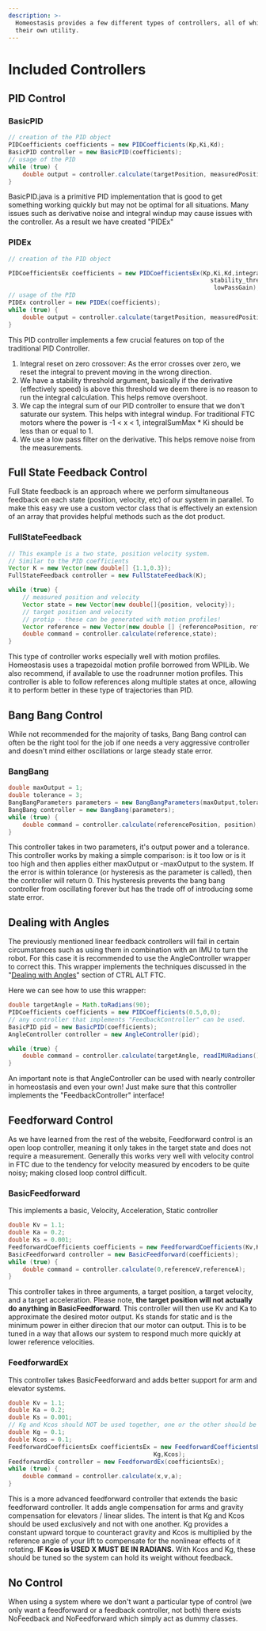 ```yaml
---
description: >-
  Homeostasis provides a few different types of controllers, all of which with
  their own utility.
---
```


# Included Controllers

## PID Control

### BasicPID

```java
// creation of the PID object
PIDCoefficients coefficients = new PIDCoefficients(Kp,Ki,Kd);
BasicPID controller = new BasicPID(coefficients);
// usage of the PID
while (true) {
    double output = controller.calculate(targetPosition, measuredPosition);
}
```

BasicPID.java is a primitive PID implementation that is good to get something working quickly but may not be optimal for all situations. Many issues such as derivative noise and integral windup may cause issues with the controller. As a result we have created "PIDEx"

### PIDEx

```java
// creation of the PID object

PIDCoefficientsEx coefficients = new PIDCoefficientsEx(Kp,Ki,Kd,integralSumMax
                                                         stability_thresh,
                                                          lowPassGain);
// usage of the PID
PIDEx controller = new PIDEx(coefficients);
while (true) {
    double output = controller.calculate(targetPosition, measuredPosition);
}
```

This PID controller implements a few crucial features on top of the traditional PID Controller.

1. Integral reset on zero crossover: As the error crosses over zero, we reset the integral to prevent moving in the wrong direction.
2. We have a stability threshold argument, basically if the derivative (effectively speed) is above this threshold we deem there is no reason to run the integral calculation. This helps remove overshoot.
3. We cap the integral sum of our PID controller to ensure that we don't saturate our system. This helps with integral windup. For traditional FTC motors where the power is -1 < x < 1, integralSumMax \* Ki should be less than or equal to 1.
4. We use a low pass filter on the derivative. This helps remove noise from the measurements.

## Full State Feedback Control

Full State feedback is an approach where we perform simultaneous feedback on each state (position, velocity, etc) of our system in parallel. To make this easy we use a custom vector class that is effectively an extension of an array that provides helpful methods such as the dot product.

### FullStateFeedback

```java
// This example is a two state, position velocity system.
// Similar to the PID coefficients
Vector K = new Vector(new double[] {1.1,0.3});
FullStateFeedback controller = new FullStateFeedback(K);

while (true) {
    // measured position and velocity
    Vector state = new Vector(new double[]{position, velocity});
    // target position and velocity
    // protip - these can be generated with motion profiles!
    Vector reference = new Vector(new double [] {referencePosition, referenceVelocity});
    double command = controller.calculate(reference,state);
}
```

This type of controller works especially well with motion profiles. Homeostasis uses a trapezoidal motion profile borrowed from WPILib. We also recommend, if available to use the roadrunner motion profiles. This controller is able to follow references along multiple states at once, allowing it to perform better in these type of trajectories than PID.

## Bang Bang Control

While not recommended for the majority of tasks, Bang Bang control can often be the right tool for the job if one needs a very aggressive controller and doesn't mind either oscillations or large steady state error.

### BangBang

```java
double maxOutput = 1;
double tolerance = 3;
BangBangParameters parameters = new BangBangParameters(maxOutput,tolerance);
BangBang controller = new BangBang(parameters);
while (true) {
	double command = controller.calculate(referencePosition, position);
}
```

This controller takes in two parameters, it's output power and a tolerance. This controller works by making a simple comparison: is it too low or is it too high and then applies either maxOutput or -maxOutput to the system. If the error is within tolerance (or hysteresis as the parameter is called), then the controller will return 0. This hysteresis prevents the bang bang controller from oscillating forever but has the trade off of introducing some state error.

## Dealing with Angles

The previously mentioned linear feedback controllers will fail in certain circumstances such as using them in combination with an IMU to turn the robot. For this case it is recommended to use the AngleController wrapper to correct this. This wrapper implements the techniques discussed in the "[Dealing with Angles](https://www.ctrlaltftc.com/controlling-heading)" section of CTRL ALT FTC.

Here we can see how to use this wrapper:

```java
double targetAngle = Math.toRadians(90);
PIDCoefficients coefficients = new PIDCoefficients(0.5,0,0);
// any controller that implements "FeedbackController" can be used.
BasicPID pid = new BasicPID(coefficients);
AngleController controller = new AngleController(pid);

while (true) {
	double command = controller.calculate(targetAngle, readIMURadians());
}
```

An important note is that AngleController can be used with nearly controller in homeostasis and even your own! Just make sure that this controller implements the "FeedbackController" interface!

## Feedforward Control

As we have learned from the rest of the website, Feedforward control is an open loop controller, meaning it only takes in the target state and does not require a measurement. Generally this works very well with velocity control in FTC due to the tendency for velocity measured by encoders to be quite noisy; making closed loop control difficult.

### BasicFeedforward

This implements a basic, Velocity, Acceleration, Static controller

```java
double Kv = 1.1;
double Ka = 0.2;
double Ks = 0.001;
FeedforwardCoefficients coefficients = new FeedforwardCoefficients(Kv,Ka,Ks);
BasicFeedforward controller = new BasicFeedforward(coefficients);
while (true) {
	double command = controller.calculate(0,referenceV,referenceA);
}
```

This controller takes in three arguments, a target position, a target velocity, and a target acceleration. Please note, **the target position will not actually do anything in BasicFeedforward**. This controller will then use Kv and Ka to approximate the desired motor output. Ks stands for static and is the minimum power in either direcion that our motor can output. This is to be tuned in a way that allows our system to respond much more quickly at lower reference velocities.

### FeedforwardEx

This controller takes BasicFeedforward and adds better support for arm and elevator systems.

```java
double Kv = 1.1;
double Ka = 0.2;
double Ks = 0.001;
// Kg and Kcos should NOT be used together, one or the other should be zero.
double Kg = 0.1;
double Kcos = 0.1;
FeedforwardCoefficientsEx coefficientsEx = new FeedforwardCoefficientsEx(Kv,Ka,Ks,
								         Kg,Kcos);
FeedforwardEx controller = new FeedforwardEx(coefficientsEx);
while (true) {
	double command = controller.calculate(x,v,a);
}
```

This is a more advanced feedforward controller that extends the basic feedforward controller. It adds angle compensation for arms and gravity compensation for elevators / linear slides. The intent is that Kg and Kcos should be used exclusively and not with one another. Kg provides a constant upward torque to counteract gravity and Kcos is multiplied by the reference angle of your lift to compensate for the nonlinear effects of it rotating. **IF Kcos is USED X MUST BE IN RADIANS.**  With Kcos and Kg, these should be tuned so the system can hold its weight without feedback.

## No Control

When using a system where we don't want a particular type of control (we only want a feedforward or a feedback controller, not both) there exists NoFeedback and NoFeedforward which simply act as dummy classes.
